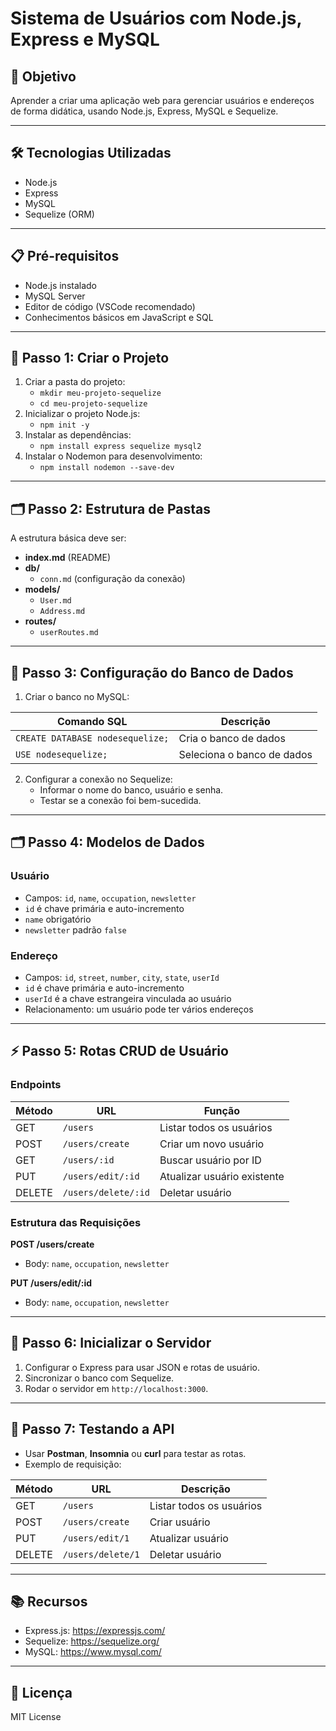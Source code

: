 # Sistema de Usuários com Node.js, Express e MySQL

## 🎯 Objetivo
Aprender a criar uma aplicação web para gerenciar usuários e endereços de forma didática, usando Node.js, Express, MySQL e Sequelize.

---

## 🛠 Tecnologias Utilizadas
- Node.js
- Express
- MySQL
- Sequelize (ORM)

---

## 📋 Pré-requisitos
- Node.js instalado
- MySQL Server
- Editor de código (VSCode recomendado)
- Conhecimentos básicos em JavaScript e SQL

---

## 🚀 Passo 1: Criar o Projeto
1. Criar a pasta do projeto:
   - `mkdir meu-projeto-sequelize`
   - `cd meu-projeto-sequelize`
2. Inicializar o projeto Node.js:
   - `npm init -y`
3. Instalar as dependências:
   - `npm install express sequelize mysql2`
4. Instalar o Nodemon para desenvolvimento:
   - `npm install nodemon --save-dev`

---

## 🗂 Passo 2: Estrutura de Pastas
A estrutura básica deve ser:

- **index.md** (README)
- **db/**  
  - `conn.md` (configuração da conexão)
- **models/**  
  - `User.md`  
  - `Address.md`
- **routes/**  
  - `userRoutes.md`

---

## 🔌 Passo 3: Configuração do Banco de Dados
1. Criar o banco no MySQL:

| Comando SQL                        | Descrição                         |
|----------------------------------|----------------------------------|
| `CREATE DATABASE nodesequelize;`  | Cria o banco de dados            |
| `USE nodesequelize;`              | Seleciona o banco de dados       |

2. Configurar a conexão no Sequelize:
   - Informar o nome do banco, usuário e senha.
   - Testar se a conexão foi bem-sucedida.

---

## 🗂 Passo 4: Modelos de Dados
### Usuário
- Campos: `id`, `name`, `occupation`, `newsletter`
- `id` é chave primária e auto-incremento
- `name` obrigatório
- `newsletter` padrão `false`

### Endereço
- Campos: `id`, `street`, `number`, `city`, `state`, `userId`
- `id` é chave primária e auto-incremento
- `userId` é a chave estrangeira vinculada ao usuário
- Relacionamento: um usuário pode ter vários endereços

---

## ⚡ Passo 5: Rotas CRUD de Usuário
### Endpoints

| Método | URL                     | Função                           |
|--------|-------------------------|---------------------------------|
| GET    | `/users`                | Listar todos os usuários         |
| POST   | `/users/create`         | Criar um novo usuário           |
| GET    | `/users/:id`            | Buscar usuário por ID           |
| PUT    | `/users/edit/:id`       | Atualizar usuário existente     |
| DELETE | `/users/delete/:id`     | Deletar usuário                 |

### Estrutura das Requisições

**POST /users/create**  
- Body: `name`, `occupation`, `newsletter`  

**PUT /users/edit/:id**  
- Body: `name`, `occupation`, `newsletter`  

---

## 🏃 Passo 6: Inicializar o Servidor
1. Configurar o Express para usar JSON e rotas de usuário.
2. Sincronizar o banco com Sequelize.
3. Rodar o servidor em `http://localhost:3000`.

---

## 📌 Passo 7: Testando a API
- Usar **Postman**, **Insomnia** ou **curl** para testar as rotas.
- Exemplo de requisição:

| Método | URL                  | Descrição                 |
|--------|--------------------|---------------------------|
| GET    | `/users`            | Listar todos os usuários |
| POST   | `/users/create`     | Criar usuário            |
| PUT    | `/users/edit/1`     | Atualizar usuário        |
| DELETE | `/users/delete/1`   | Deletar usuário          |

---

## 📚 Recursos
- Express.js: https://expressjs.com/
- Sequelize: https://sequelize.org/
- MySQL: https://www.mysql.com/

---

## 📝 Licença
MIT License
